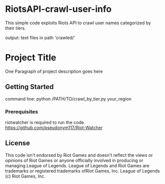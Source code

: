 # RiotsAPI-crawl-user-info

This simple code exploits Riots API to crawl user names categorized by their tiers.

output: text files in path 'crawled/'

# Project Title

One Paragraph of project description goes here

## Getting Started

command line: python /PATH/TO/crawl_by_tier.py your_region

### Prerequisites

riotwatcher is required to run the code. https://github.com/pseudonym117/Riot-Watcher

## License

This code isn't endorsed by Riot Games and doesn't reflect the views or opinions of Riot Games or anyone officially involved in producing or managing League of Legends. 
League of Legends and Riot Games are trademarks or registered trademarks ofRiot Games, Inc. League of Legends (c) Riot Games, Inc.
